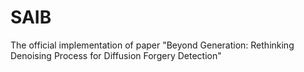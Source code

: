# SAIB
The official implementation of paper "Beyond Generation: Rethinking Denoising Process for Diffusion Forgery Detection"

